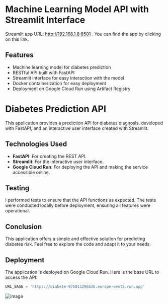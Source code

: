 # Machine Learning Model API with Streamlit Interface

Streamlit app URL: http://192.168.1.8:8501 . You can find the app by clicking on this link.


## Features

- Machine learning model for diabetes prediction
- RESTful API built with FastAPI
- Streamlit interface for easy interaction with the model
- Docker containerization for easy deployment
- Deployment on Google Cloud Run using Artifact Registry

# Diabetes Prediction API

This application provides a prediction API for diabetes diagnosis, developed with FastAPI, and an interactive user interface created with Streamlit.

## Technologies Used

- **FastAPI**: For creating the REST API.
- **Streamlit**: For the interactive user interface.
- **Google Cloud Run**: For deploying the API and making the service accessible online.



## Testing

I performed tests to ensure that the API functions as expected. The tests were conducted locally before deployment, ensuring all features were operational.

## Conclusion

This application offers a simple and effective solution for predicting diabetes risk. Feel free to explore the code and adapt it to your needs.

## Deployment

The application is deployed on Google Cloud Run. Here is the base URL to access the API:

```python
URL_BASE = 'https://diabete-975813296636.europe-west8.run.app'
```
![image](https://github.com/user-attachments/assets/a4c97141-8504-4875-97f5-e69f959a20f9)



